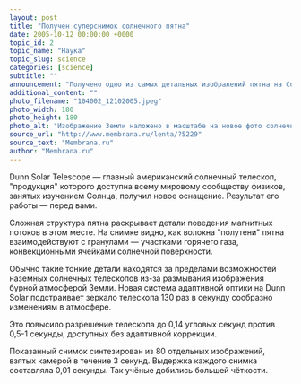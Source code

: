 ```yaml
---
layout: post
title: "Получен суперснимок солнечного пятна"
date: 2005-10-12 00:00:00 +0000
topic_id: 2
topic_name: "Наука"
topic_slug: science
categories: [science]
subtitle: ""
announcement: "Получено одно из самых детальных изображений пятна на Солнце, раскрывающее его поразительные детали. Астрономы, работающие с американским телескопом Dunn Solar Telescope, получили широкие возможности с вводом в строй его новой системы адаптивной оптики и цифровой камеры с высоким разрешением."
additional_content: ""
photo_filename: "104002_12102005.jpeg"
photo_width: 180
photo_height: 180
photo_alt: "Изображение Земли наложено в масштабе на новое фото солнечного пятна"
source_url: "http://www.membrana.ru/lenta/?5229"
source_text: "Membrana.ru"
author: "Membrana.ru"
---
```

Dunn Solar Telescope — главный американский солнечный телескоп, "продукция" которого доступна всему мировому сообществу физиков, занятых изучением Солнца, получил новое оснащение. Результат его работы — перед вами.

Сложная структура пятна раскрывает детали поведения магнитных потоков в этом месте. На снимке видно, как волокна "полутени" пятна взаимодействуют с гранулами — участками горячего газа, конвекционными ячейками солнечной поверхности.

Обычно такие тонкие детали находятся за пределами возможностей наземных солнечных телескопов из-за размывания изображения бурной атмосферой Земли. Новая система адаптивной оптики на Dunn Solar подстраивает зеркало телескопа 130 раз в секунду сообразно изменениям в атмосфере.

Это повысило разрешение телескопа до 0,14 угловых секунд против 0,5-1 секунды, доступных без адаптивной коррекции.

Показанный снимок синтезирован из 80 отдельных изображений, взятых камерой в течение 3 секунд. Выдержка каждого снимка составляла 0,01 секунды. Так учёные добились большей чёткости.
